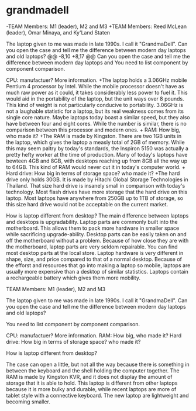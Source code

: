 # grandmadell
 
-TEAM Members: M1 (leader), M2 and M3
+TEAM Members: Reed McLean (leader), Omar Minaya, and Ky'Land Staten
 
 The laptop given to me was made in late 1990s. I call it "GrandmaDell". 
 Can you open the case and tell me the difference between modern day laptops and old laptops?
 @@ -8,10 +8,17 @@ Can you open the case and tell me the difference between modern day laptops and
 You need to list component by component comparison.
 
 CPU: manufactuer? More information.
+The laptop holds a 3.06GHz mobile Pentium 4 processor by Intel. While the mobile processor doesn't have as much raw power as it could, it takes considerably less power to fuel it. This would aid in the portability of the laptop, but the unit ways over 8 pounds. This kind of weight is not particularly conducive to portability. 3.06GHz is not a laughable statistic for a laptop, but its real weakness comes from its single core nature. Maybe laptops today boast a similar speed, but they also have between four and eight cores. While the number is similar, there is no comparison between this processor and modern ones.
+
 RAM: How big, who made it?
+The RAM is made by Kingston. There are two 1GB units in the laptop, which gives the laptop a measly total of 2GB of memory. While this may seem paltry by today's standards, the Inspiron 5150 was actually a pretty hefty worker at the time of production. Many of today's laptops have bewteen 4GB and 8GB, with desktops reaching up from 8GB all the way up to 64GB. This kind of RAM would never cut it in today's computer world.
+
 Hard drive: How big in terms of storage space? who made it?
+The hard drive only holds 30GB. It is made by Hitachi Global Storage Technologies in Thailand. That size hard drive is insanely small in comparison with today's technology. Most flash drives have more storage that the hard drive on this laptop. Most laptops have anywhere from 250GB up to 1TB of storage, so this size hard drive would not be acceptable on the current market.
 
 How is laptop different from desktop?
The main difference between laptops and desktops is upgradability. Laptop parts are commonly built into the motherboard. This allows them to pack more hardware in smaller space while sacrificing upgrade-ability. Desktop parts can be easily taken on and off the motherboard without a problem. Because of how close they are with the motherboard, laptop parts are very seldom repairable. You can find most desktop parts at the local store. Laptop hardware is very different in shape, size, and price compared to that of a normal desktop. Because of the efforst and resources that go into making a laptop so mobile, laptops are usually more expensive than a desktop of similar statistics. Laptops contain a rechargeable battery which gives them more mobility.


TEAM Members: M1 (leader), M2 and M3

The laptop given to me was made in late 1990s. I call it "GrandmaDell". 
Can you open the case and tell me the difference between modern day laptops and old laptops?

You need to list component by component comparison.

CPU: manufactuer? More information.
RAM: How big, who made it?
Hard drive: How big in terms of storage space? who made it?

How is laptop different from desktop?


The case can open a little, but not all the way because there is something in between the keyboard and the shell holding the computer together.
The RAM is made by Kingston KVR, and it does not display the amount of storage that it is able to hold. 
This laptop is different from other laptops because it is more bulky and durable, while recent laptops are more of tablet style with a connective keyboard. The new laptop are lightweight and becoming smaller. 
